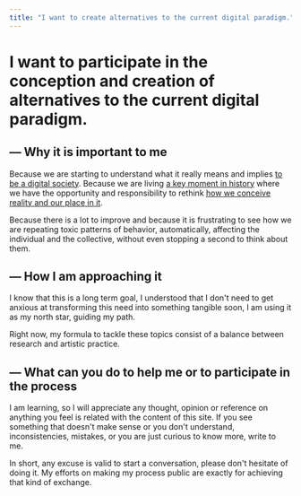 ```yaml
---
title: "I want to create alternatives to the current digital paradigm."
---
```

# I want to participate in the conception and creation of alternatives to the current digital paradigm.

## — Why it is important to me

Because we are starting to understand what it really means and implies [to be a digital society](202105211833d). Because we are living [a key moment in history](202103171529d) where we have the opportunity and responsibility to rethink [how we conceive reality and our place in it](202105211626d).

Because there is a lot to improve and because it is frustrating to see how we are repeating toxic patterns of behavior, automatically, affecting the individual and the collective, without even stopping a second to think about them. 

## — How I am approaching it

I know that this is a long term goal, I understood that I don't need to get anxious at transforming this need into something tangible soon, I am using it as my north star, guiding my path.

Right now, my formula to tackle these topics consist of a balance between research and artistic practice.

## — What can you do to help me or to participate in the process

I am learning, so I will appreciate any thought, opinion or reference on anything you feel is related with the content of this site. If you see something that doesn't make sense or you don't understand, inconsistencies, mistakes, or you are just curious to know more, write to me. 

In short, any excuse is valid to start a conversation, please don't hesitate of doing it. My efforts on making my process public are exactly for achieving that kind of exchange.